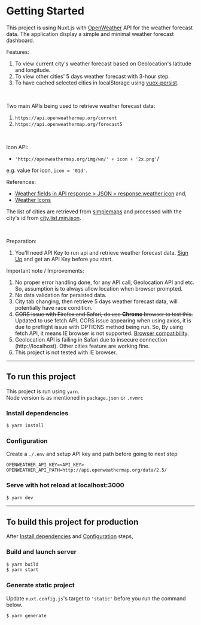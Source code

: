 # Getting Started

This project is using Nuxt.js with [OpenWeather](https://openweathermap.org/api) API for the weather forecast data. The application display a simple and minimal weather forecast dashboard.

Features:
1. To view current city's weather forecast based on Geolocation's latitude and longitude.
2. To view other cities' 5 days weather forecast with 3-hour step.
3. To have cached selected cities in localStorage using [vuex-persist](https://github.com/championswimmer/vuex-persist).

<br>

Two main APIs being used to retrieve weather forecast data:
1. `https://api.openweathermap.org/current`
2. `https://api.openweathermap.org/forecast5`

<br>

Icon API:
- `'http://openweathermap.org/img/wn/' + icon + '2x.png'`/

e.g. value for icon, `icon = '01d'`.

References:
- [Weather fields in API response > JSON > response.weather.icon](https://openweathermap.org/current#current_JSON) and,
- [Weather Icons](https://openweathermap.org/weather-conditions)

The list of cities are retrieved from [simplemaps](https://simplemaps.com/data/world-cities) and processed with the city's id from [city.list.min.json](http://bulk.openweathermap.org/sample/).

<br>

Preparation:
1. You'll need API Key to run api and retrieve weather forecast data. [Sign Up](https://openweathermap.org/) and get an API Key before you start.

Important note / Improvements:
1. No proper error handling done, for any API call, Geolocation API and etc. So, assumption is to always allow location when browser prompted.
2. No data validation for persisted data.
3. City tab changing, then retrieve 5 days weather forecast data, will potentially have race condition.
4. ~~CORS issue with Firefox and Safari, do use **Chrome** browser to test this.~~ Updated to use fetch API. CORS issue appearing when using axios, it is due to preflight issue with OPTIONS method being run. So, By using fetch API, it means IE browser is not supported. [Browser compatibility](https://developer.mozilla.org/en-US/docs/Web/API/Fetch_API#browser_compatibility).
5. Geolocation API is failing in Safari due to insecure connection (http://localhost). Other cities feature are working fine.
6. This project is not tested with IE browser.

<hr>

## To run this project

This project is run using `yarn`.\
Node version is as mentioned in `package.json` or `.nvmrc`

### Install dependencies

```bash
$ yarn install
```

### Configuration

Create a `./.env` and setup API key and path before going to next step

```
OPENWEATHER_API_KEY=<API_KEY>
OPENWEATHER_API_PATH=http://api.openweathermap.org/data/2.5/
```

### Serve with hot reload at localhost:3000

```bash
$ yarn dev
```

<hr>

## To build this project for production

After [Install dependencies](#install-dependencies) and [Configuration](#configuration) steps,
### Build and launch server

```bash
$ yarn build
$ yarn start
```

### Generate static project

Update `nuxt.config.js`'s target to `'static'` before you run the command below.

```bash
$ yarn generate
```


